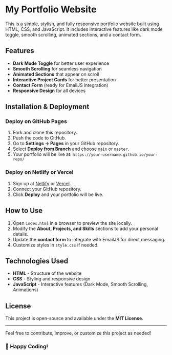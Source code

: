 # My Portfolio Website

This is a simple, stylish, and fully responsive portfolio website built using HTML, CSS, and JavaScript. It includes interactive features like dark mode toggle, smooth scrolling, animated sections, and a contact form.

## Features
- **Dark Mode Toggle** for better user experience
- **Smooth Scrolling** for seamless navigation
- **Animated Sections** that appear on scroll
- **Interactive Project Cards** for better presentation
- **Contact Form** (ready for EmailJS integration)
- **Responsive Design** for all devices

## Installation & Deployment
### Deploy on GitHub Pages
1. Fork and clone this repository.
2. Push the code to GitHub.
3. Go to **Settings → Pages** in your GitHub repository.
4. Select **Deploy from Branch** and choose `main` or `master`.
5. Your portfolio will be live at: `https://your-username.github.io/your-repo/`

### Deploy on Netlify or Vercel
1. Sign up at [Netlify](https://www.netlify.com/) or [Vercel](https://vercel.com/).
2. Connect your GitHub repository.
3. Click **Deploy** and your portfolio will be live.

## How to Use
1. Open `index.html` in a browser to preview the site locally.
2. Modify the **About, Projects, and Skills** sections to add your personal details.
3. Update the **contact form** to integrate with EmailJS for direct messaging.
4. Customize styles in `style.css` if needed.

## Technologies Used
- **HTML** - Structure of the website
- **CSS** - Styling and responsive design
- **JavaScript** - Interactive features (Dark Mode, Smooth Scrolling, Animations)

## License
This project is open-source and available under the **MIT License**.

---
Feel free to contribute, improve, or customize this project as needed!

### 🚀 Happy Coding!



